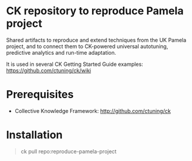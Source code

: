 CK repository to reproduce Pamela project
=========================================

Shared artifacts to reproduce and extend techniques from 
the UK Pamela project, and to connect them to CK-powered 
universal autotuning, predictive analytics and run-time 
adaptation.

It is used in several CK Getting Started Guide examples:
https://github.com/ctuning/ck/wiki

Prerequisites
=============
* Collective Knowledge Framework: http://github.com/ctuning/ck

Installation
============

> ck pull repo:reproduce-pamela-project
